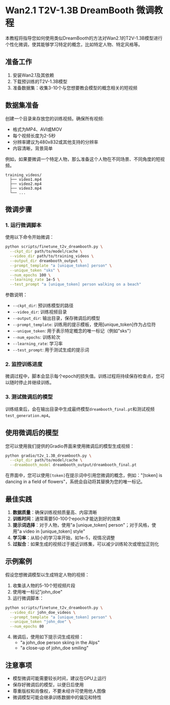 # Wan2.1 T2V-1.3B DreamBooth 微调教程

本教程将指导您如何使用类似DreamBooth的方法对Wan2.1的T2V-1.3B模型进行个性化微调，使其能够学习特定的概念，比如特定人物、特定风格等。

## 准备工作

1. 安装Wan2.1及其依赖
2. 下载预训练的T2V-1.3B模型
3. 准备数据集：收集3-10个与您想要教会模型的概念相关的短视频

## 数据集准备

创建一个目录来存放您的训练视频。确保所有视频:
- 格式为MP4、AVI或MOV
- 每个视频长度为2-5秒
- 分辨率建议为480x832或其他支持的分辨率
- 内容清晰，背景简单

例如，如果要微调一个特定人物，那么准备这个人物在不同场景、不同角度的短视频。

```
training_videos/
  ├── video1.mp4
  ├── video2.mp4
  ├── video3.mp4
  └── ...
```

## 微调步骤

### 1. 运行微调脚本

使用以下命令开始微调：

```bash
python scripts/finetune_t2v_dreambooth.py \
  --ckpt_dir path/to/model/cache \
  --video_dir path/to/training_videos \
  --output_dir dreambooth_output \
  --prompt_template "a [unique_token] person" \
  --unique_token "sks" \
  --num_epochs 100 \
  --learning_rate 1e-5 \
  --test_prompt "a [unique_token] person walking on a beach"
```

参数说明：

- `--ckpt_dir`: 预训练模型的路径
- `--video_dir`: 训练视频目录
- `--output_dir`: 输出目录，保存微调后的模型
- `--prompt_template`: 训练用的提示模板，使用[unique_token]作为占位符
- `--unique_token`: 用于表示特定概念的唯一标记（例如"sks"）
- `--num_epochs`: 训练轮次
- `--learning_rate`: 学习率
- `--test_prompt`: 用于测试生成的提示词

### 2. 监控训练进度

微调过程中，脚本会显示每个epoch的损失值。训练过程将持续保存检查点，您可以随时停止并继续训练。

### 3. 测试微调后的模型

训练结束后，会在输出目录中生成最终模型`dreambooth_final.pt`和测试视频`test_generation.mp4`。

## 使用微调后的模型

您可以使用我们提供的Gradio界面来使用微调后的模型生成视频：

```bash
python gradio/t2v_1.3B_dreambooth.py \
  --ckpt_dir path/to/model/cache \
  --dreambooth_model dreambooth_output/dreambooth_final.pt
```

在界面中，您可以使用`[token]`在提示词中引用您微调的概念，例如："[token] is dancing in a field of flowers"，系统会自动将其替换为您的唯一标记。

## 最佳实践

1. **数据质量**：确保训练视频质量高、内容清晰
2. **训练时间**：通常需要50-100个epoch才能达到好的效果
3. **提示词选择**：对于人物，使用"a [unique_token] person"；对于风格，使用"a video in [unique_token] style"
4. **学习率**：从较小的学习率开始，如1e-5，视情况调整
5. **过拟合**：如果生成的视频过于接近训练集，可以减少训练轮次或增加正则化

## 示例案例

假设您想微调模型以生成特定人物的视频：

1. 收集该人物的5-10个短视频片段
2. 使用唯一标记"john_doe"
3. 运行微调脚本：

```bash
python scripts/finetune_t2v_dreambooth.py \
  --video_dir john_doe_videos \
  --prompt_template "a [unique_token] person" \
  --unique_token "john_doe" \
  --num_epochs 80
```

4. 微调后，使用如下提示词生成视频：
   - "a john_doe person skiing in the Alps"
   - "a close-up of john_doe smiling"

## 注意事项

- 模型微调可能需要较长时间，建议在GPU上运行
- 保存好微调后的模型，以便日后使用
- 尊重版权和肖像权，不要未经许可使用他人图像
- 微调模型可能会继承训练数据中的偏见和特性
